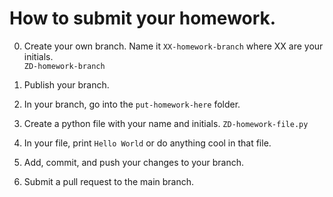 # How to submit your homework. 

0. Create your own branch.  Name it `XX-homework-branch` where XX are your initials.  
`ZD-homework-branch`
0. Publish your branch. 
0. In your branch, go into the `put-homework-here` folder. 

0. Create a python file with your name and initials. `ZD-homework-file.py`
0. In your file, print `Hello World` or do anything cool in that file.
0. Add, commit, and push your changes to your branch. 
0. Submit a pull request to the main branch. 
